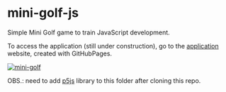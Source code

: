 # mini-golf-js

Simple Mini Golf game to train JavaScript development.

To access the application (still under construction), go to the [application](https://thiagolages.github.io/mini-golf-js/) website, created with GitHubPages.

[![mini-golf](https://user-images.githubusercontent.com/22358397/150616762-dc4db738-fe0e-4bba-a8c6-5be62ee4bd8e.png)](https://thiagolages.github.io/mini-golf-js)

OBS.: need to add [p5js]() library to this folder after cloning this repo.
